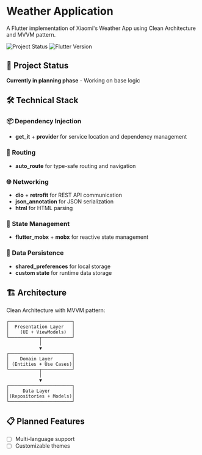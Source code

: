 # Weather Application 

A Flutter implementation of Xiaomi's Weather App using Clean Architecture and MVVM pattern.

![Project Status](https://img.shields.io/badge/status-in%20development-yellow) 
![Flutter Version](https://img.shields.io/badge/flutter-3.19.2-blue)

## 📌 Project Status
**Currently in planning phase** - Working on base logic

## 🛠️ Technical Stack

### 📦 Dependency Injection
- **get_it** + **provider** for service location and dependency management

### 🚦 Routing
- **auto_route** for type-safe routing and navigation

### 🌐 Networking
- **dio** + **retrofit** for REST API communication
- **json_annotation** for JSON serialization
- **html** for HTML parsing

### 🧠 State Management
- **flutter_mobx** + **mobx** for reactive state management

### 💾 Data Persistence
- **shared_preferences** for local storage
- **custom state** for runtime data storage

## 🏗️ Architecture
Clean Architecture with MVVM pattern:

```
┌───────────────────────┐
│  Presentation Layer   │
│    (UI + ViewModels)  │
└───────────┬───────────┘
            │
            ▼
┌───────────────────────┐
│    Domain Layer       │
│ (Entities + Use Cases)│
└───────────┬───────────┘
            │
            ▼
┌───────────────────────┐
│     Data Layer        │
│(Repositories + Models)│
└───────────────────────┘
```

## 📋 Planned Features
- [ ] Multi-language support
- [ ] Customizable themes
